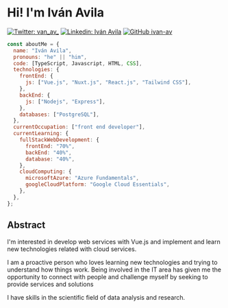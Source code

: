 # Hi! I'm Iván Avila

[![Twitter: van_av_](https://img.shields.io/twitter/follow/van_av_?style=social)](https://twitter.com/van_av_) [![Linkedin: Iván Avila](https://img.shields.io/badge/-Iván_Avila-blue?style=flat-square&logo=Linkedin&logoColor=white&link=https://www.linkedin.com/in/ivan-daniel-avila/)](https://www.linkedin.com/in/ivan-daniel-avila/) [![GitHub ivan-av](https://img.shields.io/github/followers/ivan-av?label=follow&style=social)](https://github.com/ivan-av)

```javascript
const aboutMe = {
  name: "Iván Avila",
  pronouns: "he" || "him",
  code: [TypeScript, Javascript, HTML, CSS],
  technologies: {
    frontEnd: {
      js: ["Vue.js", "Nuxt.js", "React.js", "Tailwind CSS"],
    },
    backEnd: {
      js: ["Nodejs", "Express"],
    },
    databases: ["PostgreSQL"],
  },
  currentOccupation: ["front end developer"],
  currentLearning: {
    fullStackWebDevelopment: {
      frontEnd: "70%",
      backEnd: "40%",
      database: "40%",
    },
    cloudComputing: {
      microsoftAzure: "Azure Fundamentals",
      googleCloudPlatform: "Google Cloud Essentials",
    },
  },
};
```

## Abstract

I'm interested in develop web services with Vue.js and implement and learn new technologies related with cloud services.

I am a proactive person who loves learning new technologies and trying to understand how things work. Being involved in the IT area has given me the opportunity to connect with people and challenge myself by seeking to provide services and solutions

I have skills in the scientific field of data analysis and research.
